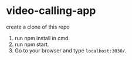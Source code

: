 # video-calling-app
create a clone of this repo
1) run npm install in cmd.
2) run npm start.
3) Go to your browser and type `localhost:3030/`.
